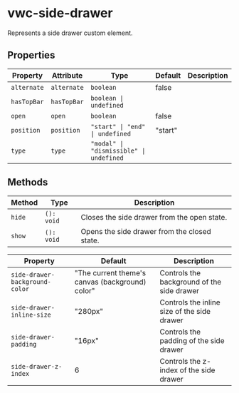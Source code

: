 # vwc-side-drawer

Represents a side drawer custom element.

## Properties

| Property    | Attribute   | Type                                    | Default | Description |
| ----------- | ----------- | --------------------------------------- | ------- | ----------- |
| `alternate` | `alternate` | `boolean`                               | false   |             |
| `hasTopBar` | `hasTopBar` | `boolean \| undefined`                  |         |             |
| `open`      | `open`      | `boolean`                               | false   |             |
| `position`  | `position`  | `"start" \| "end" \| undefined`         | "start" |             |
| `type`      | `type`      | `"modal" \| "dismissible" \| undefined` |         |             |

## Methods

| Method | Type       | Description                                  |
| ------ | ---------- | -------------------------------------------- |
| `hide` | `(): void` | Closes the side drawer from the open state.  |
| `show` | `(): void` | Opens the side drawer from the closed state. |


| Property                       | Default                                         | Description                                 |
| ------------------------------ | ----------------------------------------------- | ------------------------------------------- |
| `side-drawer-background-color` | "The current theme's canvas (background) color" | Controls the background of the side drawer  |
| `side-drawer-inline-size`      | "280px"                                         | Controls the inline size of the side drawer |
| `side-drawer-padding`          | "16px"                                          | Controls the padding of the side drawer     |
| `side-drawer-z-index`          | 6                                               | Controls the z-index of the side drawer     |
